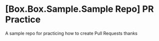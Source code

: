 # [Box.Box.Sample.Sample Repo] PR Practice
A sample repo for practicing how to create Pull Requests
thanks
